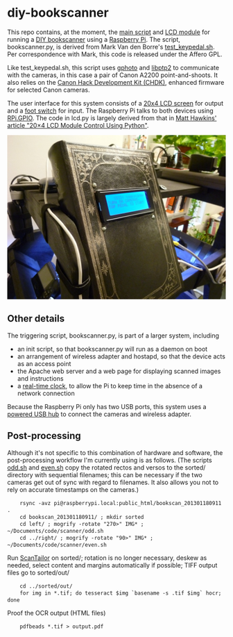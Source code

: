 diy-bookscanner
===============
This repo contains, at the moment, the [main script](bookscanner.py) and [LCD module](lcd.py) for running a [DIY bookscanner](http://www.diybookscanner.org/) using a [Raspberry Pi](http://www.raspberrypi.org/).  The script, bookscanner.py, is derived from Mark Van den Borre's [test_keypedal.sh](https://github.com/markvdb/diybookscanner/blob/master/misc/test_keypedal.sh).  Per correspondence with Mark, this code is released under the Affero GPL.  

Like test_keypedal.sh, this script uses [gphoto](http://www.gphoto.org/) and [libptp2](http://libptp.sourceforge.net/) to communicate with the cameras, in this case a pair of Canon A2200 point-and-shoots.  It also relies on the [Canon Hack Development Kit (CHDK)](http://chdk.wikia.com/), enhanced firmware for selected Canon cameras.

The user interface for this system consists of a [20x4 LCD screen](http://www.adafruit.com/products/198) for output and a [foot switch](http://www.adafruit.com/products/423) for input.  The Raspberry Pi talks to both devices using [RPi.GPIO](https://pypi.python.org/pypi/RPi.GPIO).  The code in lcd.py is largely derived from that in [Matt Hawkins' article "20×4 LCD Module Control Using Python"](http://www.raspberrypi-spy.co.uk/2012/08/20x4-lcd-module-control-using-python/).

![Raspberry Pi enclosure with LCD](images/rpi-enclosure.jpg)

Other details
-------------
The triggering script, bookscanner.py, is part of a larger system, including

* an init script, so that bookscanner.py will run as a daemon on boot
* an arrangement of wireless adapter and hostapd, so that the device acts as an access point
* the Apache web server and a web page for displaying scanned images and instructions
* a [real-time clock](https://www.adafruit.com/products/264), to allow the Pi to keep time in the absence of a network connection

Because the Raspberry Pi only has two USB ports, this system uses a [powered USB hub](http://www.adafruit.com/products/961) to connect the cameras and wireless adapter.

Post-processing
---------------
Although it's not specific to this combination of hardware and software, the post-processing workflow I'm currently using is as follows.  (The scripts [odd.sh](misc/odd.sh) and [even.sh](misc/even.sh) copy the rotated rectos and versos to the sorted/ directory with sequential filenames; this can be necessary if the two cameras get out of sync with regard to filenames.  It also allows you not to rely on accurate timestamps on the cameras.)

        rsync -avz pi@raspberrypi.local:public_html/bookscan_201301180911 .
        cd bookscan_201301180911/ ; mkdir sorted
        cd left/ ; mogrify -rotate "270>" IMG* ; ~/Documents/code/scanner/odd.sh
        cd ../right/ ; mogrify -rotate "90>" IMG* ; ~/Documents/code/scanner/even.sh
Run [ScanTailor](http://scantailor.sourceforge.net/) on sorted/; rotation is no longer necessary, deskew as needed, select content and margins automatically if possible; TIFF output files go to sorted/out/

        cd ../sorted/out/
        for img in *.tif; do tesseract $img `basename -s .tif $img` hocr; done
Proof the OCR output (HTML files)

        pdfbeads *.tif > output.pdf
